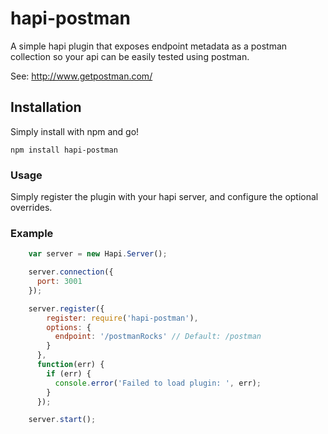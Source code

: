 # hapi-postman

A simple hapi plugin that exposes endpoint metadata as a postman collection so your api can be easily
tested using postman.

See: http://www.getpostman.com/

## Installation

Simply install with npm and go!

    npm install hapi-postman

### Usage
Simply register the plugin with your hapi server, and configure the optional overrides.

### Example
```javascript
    var server = new Hapi.Server();

    server.connection({
      port: 3001
    });

    server.register({
        register: require('hapi-postman'),
        options: {
          endpoint: '/postmanRocks' // Default: /postman
        }
      },
      function(err) {
        if (err) {
          console.error('Failed to load plugin: ', err);
        }
      });

    server.start();
```
